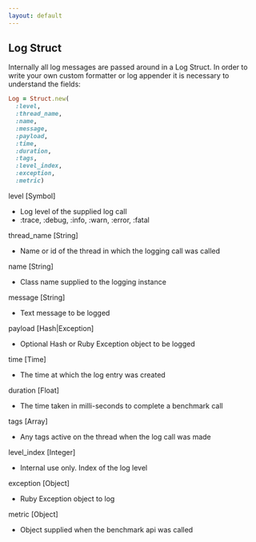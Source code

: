 ```yaml
---
layout: default
---
```


## Log Struct

Internally all log messages are passed around in a Log Struct. In order
to write your own custom formatter or log appender it is necessary to understand
the fields:

```ruby
Log = Struct.new(
  :level,
  :thread_name,
  :name,
  :message,
  :payload,
  :time,
  :duration,
  :tags,
  :level_index,
  :exception,
  :metric)
```
level [Symbol]

* Log level of the supplied log call
* :trace, :debug, :info, :warn, :error, :fatal

thread_name [String]

* Name or id of the thread in which the logging call was called

name [String]

* Class name supplied to the logging instance

message [String]

* Text message to be logged

payload [Hash|Exception]

* Optional Hash or Ruby Exception object to be logged

time [Time]

* The time at which the log entry was created

duration [Float]

* The time taken in milli-seconds to complete a benchmark call

tags [Array<String>]

* Any tags active on the thread when the log call was made

level_index [Integer]

* Internal use only. Index of the log level

exception [Object]

* Ruby Exception object to log

metric [Object]

* Object supplied when the benchmark api was called

